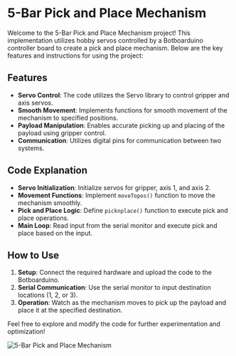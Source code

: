 # 5-Bar Pick and Place Mechanism

Welcome to the 5-Bar Pick and Place Mechanism project! This implementation utilizes hobby servos controlled by a Botboarduino controller board to create a pick and place mechanism. Below are the key features and instructions for using the project:

## Features
- **Servo Control**: The code utilizes the Servo library to control gripper and axis servos.
- **Smooth Movement**: Implements functions for smooth movement of the mechanism to specified positions.
- **Payload Manipulation**: Enables accurate picking up and placing of the payload using gripper control.
- **Communication**: Utilizes digital pins for communication between two systems.

## Code Explanation
- **Servo Initialization**: Initialize servos for gripper, axis 1, and axis 2.
- **Movement Functions**: Implement `moveTopos()` function to move the mechanism smoothly.
- **Pick and Place Logic**: Define `picknplace()` function to execute pick and place operations.
- **Main Loop**: Read input from the serial monitor and execute pick and place based on the input.

## How to Use
1. **Setup**: Connect the required hardware and upload the code to the Botboarduino.
2. **Serial Communication**: Use the serial monitor to input destination locations (1, 2, or 3).
3. **Operation**: Watch as the mechanism moves to pick up the payload and place it at the specified destination.

Feel free to explore and modify the code for further experimentation and optimization!

![5-Bar Pick and Place Mechanism](https://github.com/TharunGaneshram/Pick-N-Place/assets/76886618/5ce17c62-2f6a-4ae9-8960-9a923b6d7238)
